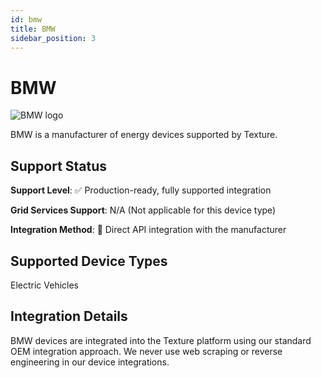 ```yaml
---
id: bmw
title: BMW
sidebar_position: 3
---
```


# BMW

<div style={{ textAlign: 'center', margin: '20px 0' }}>
  <img 
    src="https://device.cms.texture.energy/logo/%20BMW%20Vector%20Icon.svg" 
    alt="BMW logo" 
    style={{ maxWidth: '200px', maxHeight: '150px' }}
  />
</div>

BMW is a manufacturer of energy devices supported by Texture.



## Support Status

**Support Level**: ✅ Production-ready, fully supported integration

**Grid Services Support**: N/A (Not applicable for this device type)

**Integration Method**: 🔌 Direct API integration with the manufacturer

## Supported Device Types

Electric Vehicles

## Integration Details

BMW devices are integrated into the Texture platform using our standard OEM integration approach. We never use web scraping or reverse engineering in our device integrations.




